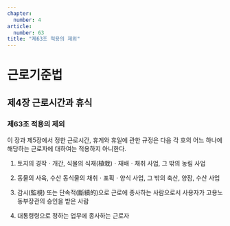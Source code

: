```yaml
---
chapter:
  number: 4
article:
  number: 63
title: "제63조 적용의 제외"
---
```

# 근로기준법

## 제4장 근로시간과 휴식

### 제63조 적용의 제외

이 장과 제5장에서 정한 근로시간, 휴게와 휴일에 관한 규정은 다음 각 호의 어느 하나에 해당하는 근로자에 대하여는 적용하지 아니한다.

1. 토지의 경작ㆍ개간, 식물의 식재(植栽)ㆍ재배ㆍ채취 사업, 그 밖의 농림 사업

2. 동물의 사육, 수산 동식물의 채취ㆍ포획ㆍ양식 사업, 그 밖의 축산, 양잠, 수산 사업

3. 감시(監視) 또는 단속적(斷續的)으로 근로에 종사하는 사람으로서 사용자가 고용노동부장관의 승인을 받은 사람

4. 대통령령으로 정하는 업무에 종사하는 근로자
